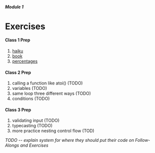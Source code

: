 ##### Module 1

# Exercises

#### Class 1 Prep
1. [haiku]()
2. [book]()
3. [percentages]()

#### Class 2 Prep
1. calling a function like atoi() (TODO)
1. variables (TODO)
1. same loop three different ways (TODO)
2. conditions (TODO)

#### Class 3 Prep
1. validating input (TODO)
1. typecasting (TODO)
2. more practice nesting control flow (TOD)

*TODO -- explain system for where they should put their code on Follow-Alongs and Exercises*
